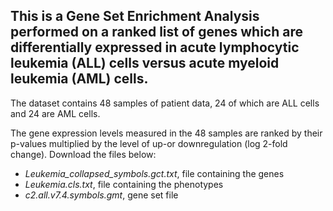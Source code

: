 ## This is a Gene Set Enrichment Analysis performed on a ranked list of genes which are differentially expressed in acute lymphocytic leukemia (ALL) cells versus acute myeloid leukemia (AML) cells. 

The dataset contains 48 samples of patient data, 24 of which are ALL cells and 24 are AML cells. 

The gene expression levels measured in the 48 samples are ranked by their p-values multiplied by the level of up-or downregulation (log 2-fold change). 
Download the files below:
* *Leukemia_collapsed_symbols.gct.txt*, file containing the genes
* *Leukemia.cls.txt*, file containing the phenotypes  
* *c2.all.v7.4.symbols.gmt*, gene set file





